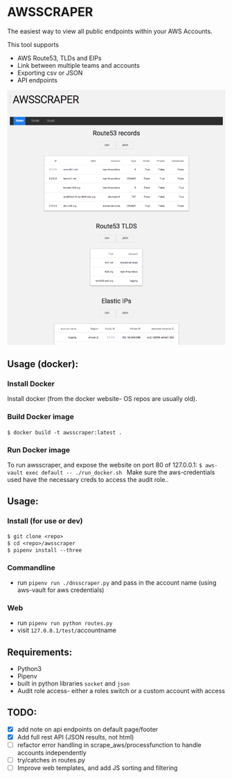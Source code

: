 AWSSCRAPER
============
The easiest way to view all public endpoints within your AWS Accounts.

This tool supports
- AWS Route53, TLDs and EIPs
- Link between multiple teams and accounts
- Exporting csv or JSON
- API endpoints

![awsscraper](awsscraper/static/img/awsscraper.png)

## Usage (docker):
### Install Docker
Install docker (from the docker website- OS repos are usually old).

### Build Docker image
 `$ docker build -t awsscraper:latest . `

### Run Docker image
To run awsscraper, and expose the website on port 80 of 127.0.0.1:
 `$ aws-vault exec default -- ./run_docker.sh `
Make sure the aws-credentials used have the necessary creds to access the audit role..

## Usage:
### Install (for use or dev)
```
$ git clone <repo>
$ cd <repo>/awsscraper
$ pipenv install --three
```

### Commandline
- run `pipenv run ./dnsscraper.py` and pass in the account name (using aws-vault for aws credentials)

### Web
- run `pipenv run python routes.py`
- visit `127.0.0.1/test/`accountname

## Requirements:
- Python3
- Pipenv
- built in python libraries `socket` and `json`
- Audit role access- either a roles switch or a custom account with access

## TODO:
 - [x] add note on api endpoints on default page/footer
 - [x] Add full rest API (JSON results, not html)
 - [ ] refactor error handling in scrape_aws/processfunction to handle accounts independently
 - [ ] try/catches in routes.py
 - [ ] Improve web templates, and add JS sorting and filtering
